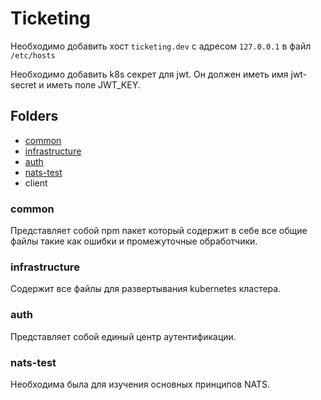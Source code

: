 # Ticketing

Необходимо добавить хост `ticketing.dev` с адресом `127.0.0.1` в файл `/etc/hosts`

Необходимо добавить k8s секрет для jwt. Он должен иметь имя jwt-secret и иметь поле JWT_KEY.

## Folders

- [common](#common)
- [infrastructure](#infrastructure)
- [auth](#auth)
- [nats-test](#nats-test)
- client

### common

Представляет собой npm пакет который содержит в себе все общие файлы такие как ошибки и промежуточные обработчики.

### infrastructure

Содержит все файлы для развертывания kubernetes кластера.

### auth

Представляет собой единый центр аутентификации.

### nats-test

Необходима была для изучения основных принципов NATS.
